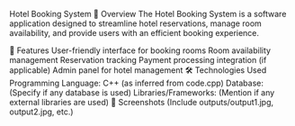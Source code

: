 Hotel Booking System
📌 Overview
The Hotel Booking System is a software application designed to streamline hotel reservations, manage room availability, and provide users with an efficient booking experience.

🚀 Features
User-friendly interface for booking rooms
Room availability management
Reservation tracking
Payment processing integration (if applicable)
Admin panel for hotel management
🛠️ Technologies Used
Programming Language: C++ (as inferred from code.cpp)
Database: (Specify if any database is used)
Libraries/Frameworks: (Mention if any external libraries are used)
📸 Screenshots
(Include outputs/output1.jpg, output2.jpg, etc.)
